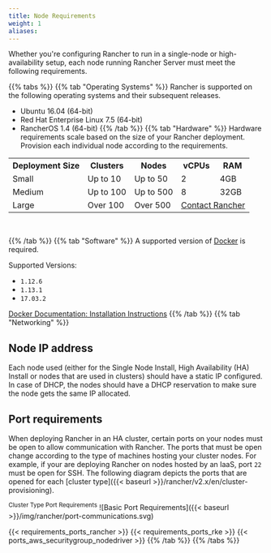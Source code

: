 ```yaml
---
title: Node Requirements
weight: 1
aliases:
---
```


Whether you're configuring Rancher to run in a single-node or high-availability setup, each node running Rancher Server must meet the following requirements.

{{% tabs %}}
{{% tab "Operating Systems" %}}
Rancher is supported on the following operating systems and their subsequent releases.

*   Ubuntu 16.04 (64-bit)
*   Red Hat Enterprise Linux 7.5 (64-bit)
*   RancherOS 1.4 (64-bit)
{{% /tab %}}
{{% tab "Hardware" %}}
Hardware requirements scale based on the size of your Rancher deployment. Provision each individual node according to the requirements.

<table>
    <tr>
    <th>Deployment Size</th>
    <th>Clusters</th>
    <th>Nodes</th>
    <th>vCPUs</th>
    <th>RAM</th>
    </tr>
    <tr>
    <td>Small</td>
    <td>Up to 10</td>
    <td>Up to 50</td>
    <td>2</td>
    <td>4GB</td>
    </tr>
    <tr>
    <td>Medium</td>
    <td>Up to 100</td>
    <td>Up to 500</td>
    <td>8</td>
    <td>32GB</td>
    </tr>
    <tr>
    <td>Large</td>
    <td>Over 100</td>
    <td>Over 500</td>
    <td colspan="2"><a href="https://rancher.com/contact/">Contact Rancher</a></td>
    </tr>
</table>
<br/>

{{% /tab %}}
{{% tab "Software" %}}
A supported version of [Docker](https://www.docker.com/) is required.

Supported Versions:

*   `1.12.6`
*   `1.13.1`
*   `17.03.2`

[Docker Documentation: Installation Instructions](https://docs.docker.com/)
{{% /tab %}}
{{% tab  "Networking" %}}

<h2>Node IP address</h2>

Each node used (either for the Single Node Install, High Availability (HA) Install or nodes that are used in clusters) should have a static IP configured. In case of DHCP, the nodes should have a DHCP reservation to make sure the node gets the same IP allocated.

<h2>Port requirements</h2>

When deploying Rancher in an HA cluster, certain ports on your nodes must be open to allow communication with Rancher. The ports that must be open change according to the type of machines hosting your cluster nodes. For example, if your are deploying Rancher on nodes hosted by an IaaS, port `22` must be open for SSH. The following diagram depicts the ports that are opened for each [cluster type]({{< baseurl >}}/rancher/v2.x/en/cluster-provisioning).

<sup>Cluster Type Port Requirements</sup>
![Basic Port Requirements]({{< baseurl >}}/img/rancher/port-communications.svg)


{{< requirements_ports_rancher >}}
{{< requirements_ports_rke >}}
{{< ports_aws_securitygroup_nodedriver >}}
{{% /tab %}}
{{% /tabs %}}
